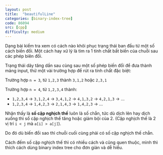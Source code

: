 ```yaml
---
layout: post
title:  "beautifulLine"
categories: [binary-index-tree]
code: 86094
src: [cpp]
difficulty: medium
---
```


Dạng bài kiểm tra xem có cách nào khôi phục trạng thái ban đầu từ một số cách biến đổi. Một cách hay xử lý là tìm ra 1 tính chất bất biến của chuỗi sau các phép biên đổi.

Trạng thái dãy tăng dần sau cùng sau một số phép biến đổi để đưa thành mảng input, thử một vài trường hợp để rút ra tính chất đặc biệt:

Trường hợp `n = 3`, từ `1,2,3` thành `3,1,2` hoặc `2,3,1`

Trường hợp `n = 4`, từ `1,2,3,4` thành:

+ `1,2,3,4` -> `3,1,2,4` -> `3,4,1,2` -> `4,1,3,2` -> `4,2,1,3` -> ...
+ `1,2,3,4` -> `1,4,2,3` -> `2,1,4,3` -> `1,4,2,3` -> ...

Nhận thấy là **số cặp nghịch thế** luôn là số chẵn, tức dù dịch lên hay dịch xuống thì số cặp nghịch thế tăng hoặc giảm bội của 2. (Cặp nghịch thế là 2 vị trí `i < j` mà `a[i] > a[j]`).

Do đó dù biến đổi sao thì chuỗi cuối cùng phải có số cặp nghịch thế chẵn.

Cách đếm số cặp nghịch thế thì có nhiều cách và cũng quen thuộc, mình thì thích cách dùng binary index tree cho đơn giản và dễ hiểu.
